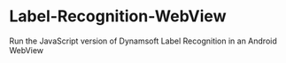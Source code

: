 # Label-Recognition-WebView
Run the JavaScript version of Dynamsoft Label Recognition in an Android WebView
